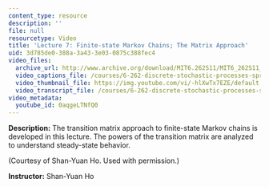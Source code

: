 ```yaml
---
content_type: resource
description: ''
file: null
resourcetype: Video
title: 'Lecture 7: Finite-state Markov Chains; The Matrix Approach'
uid: 3d785de0-388a-3a43-3e03-0875c388fec4
video_files:
  archive_url: http://www.archive.org/download/MIT6.262S11/MIT6_262S11_lec07_300k.mp4
  video_captions_file: /courses/6-262-discrete-stochastic-processes-spring-2011/3a1410af7ad155928a9fa6d9f6fcfa44_0aqgeLTNfQ0.vtt
  video_thumbnail_file: https://img.youtube.com/vi/-hlXwTx7EZE/default.jpg
  video_transcript_file: /courses/6-262-discrete-stochastic-processes-spring-2011/08fe905fa05fdee1c17b05928a2fd2fa_0aqgeLTNfQ0.pdf
video_metadata:
  youtube_id: 0aqgeLTNfQ0
---
```


**Description:** The transition matrix approach to finite-state Markov chains is developed in this lecture. The powers of the transition matrix are analyzed to understand steady-state behavior.

(Courtesy of Shan-Yuan Ho. Used with permission.)

**Instructor:** Shan-Yuan Ho